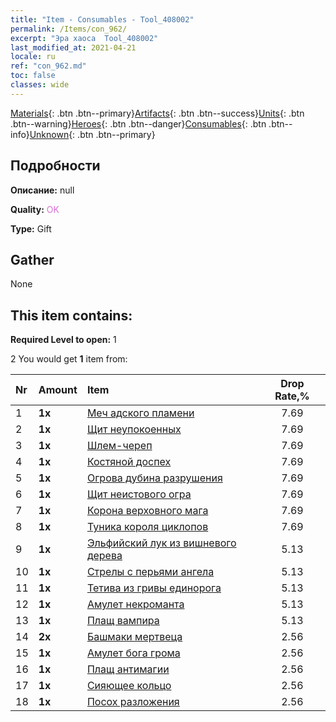 ```yaml
---
title: "Item - Consumables - Tool_408002"
permalink: /Items/con_962/
excerpt: "Эра хаоса  Tool_408002"
last_modified_at: 2021-04-21
locale: ru
ref: "con_962.md"
toc: false
classes: wide
---
```

 [Materials](/ru/Items/){: .btn .btn--primary}[Artifacts](/ru/Items/Artifacts/){: .btn .btn--success}[Units](/ru/Items/Units/){: .btn .btn--warning}[Heroes](/ru/Items/Heroes/){: .btn .btn--danger}[Consumables](/ru/Items/Consumables/){: .btn .btn--info}[Unknown](/ru/Items/Unknown/){: .btn .btn--primary}

## Подробности
 **Описание:** null

 **Quality:** <span style="color: #DA70D6">OK</span>

 **Type:** Gift

## Gather

  None

## This item contains:

 **Required Level to open:** 1

 2 You would get **1** item  from:

  | Nr | Amount |     Item    | Drop Rate,% |
  |:---|:-------|:------------|:---------:|
  | 1 |  **1x** | [Меч адского пламени](/ru/Items/art_121/) | 7.69 | 
  | 2 |  **1x** | [Щит неупокоенных](/ru/Items/art_122/) | 7.69 | 
  | 3 |  **1x** | [Шлем-череп](/ru/Items/art_123/) | 7.69 | 
  | 4 |  **1x** | [Костяной доспех](/ru/Items/art_124/) | 7.69 | 
  | 5 |  **1x** | [Огрова дубина разрушения](/ru/Items/art_125/) | 7.69 | 
  | 6 |  **1x** | [Щит неистового огра](/ru/Items/art_126/) | 7.69 | 
  | 7 |  **1x** | [Корона верховного мага](/ru/Items/art_127/) | 7.69 | 
  | 8 |  **1x** | [Туника короля циклопов](/ru/Items/art_128/) | 7.69 | 
  | 9 |  **1x** | [Эльфийский лук из вишневого дерева](/ru/Items/art_103/) | 5.13 | 
  | 10 |  **1x** | [Стрелы с перьями ангела](/ru/Items/art_104/) | 5.13 | 
  | 11 |  **1x** | [Тетива из гривы единорога](/ru/Items/art_105/) | 5.13 | 
  | 12 |  **1x** | [Амулет некроманта](/ru/Items/art_129/) | 5.13 | 
  | 13 |  **1x** | [Плащ вампира](/ru/Items/art_130/) | 5.13 | 
  | 14 |  **2x** | [Башмаки мертвеца](/ru/Items/art_131/) | 2.56 | 
  | 15 |  **1x** | [Амулет бога грома](/ru/Items/art_136/) | 2.56 | 
  | 16 |  **1x** | [Плащ антимагии](/ru/Items/art_137/) | 2.56 | 
  | 17 |  **1x** | [Сияющее кольцо](/ru/Items/art_138/) | 2.56 | 
  | 18 |  **1x** | [Посох разложения](/ru/Items/art_139/) | 2.56 | 
